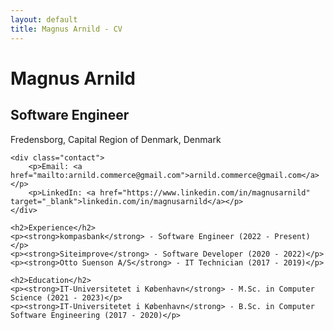 ```yaml
---
layout: default
title: Magnus Arnild - CV
---
```


<div class="container">
    <h1>Magnus Arnild</h1>
    <h2>Software Engineer</h2>
    <p>Fredensborg, Capital Region of Denmark, Denmark</p>
    
    <div class="contact">
        <p>Email: <a href="mailto:arnild.commerce@gmail.com">arnild.commerce@gmail.com</a></p>
        <p>LinkedIn: <a href="https://www.linkedin.com/in/magnusarnild" target="_blank">linkedin.com/in/magnusarnild</a></p>
    </div>
    
    <h2>Experience</h2>
    <p><strong>kompasbank</strong> - Software Engineer (2022 - Present)</p>
    <p><strong>Siteimprove</strong> - Software Developer (2020 - 2022)</p>
    <p><strong>Otto Suenson A/S</strong> - IT Technician (2017 - 2019)</p>
    
    <h2>Education</h2>
    <p><strong>IT-Universitetet i København</strong> - M.Sc. in Computer Science (2021 - 2023)</p>
    <p><strong>IT-Universitetet i København</strong> - B.Sc. in Computer Software Engineering (2017 - 2020)</p>
</div>